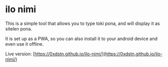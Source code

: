 # ilo nimi

This is a simple tool that allows you to type toki pona, and will display it as sitelen pona.

It is set up as a PWA, so you can also install it to your android device and even use it offline.

Live version: [https://0xdstn.github.io/ilo-nimi/](https://0xdstn.github.io/ilo-nimi/)
